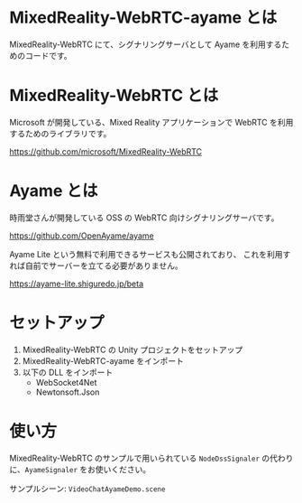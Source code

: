 # MixedReality-WebRTC-ayame とは
MixedReality-WebRTC にて、シグナリングサーバとして Ayame を利用するためのコードです。

# MixedReality-WebRTC とは
Microsoft が開発している、Mixed Reality アプリケーションで WebRTC を利用するためのライブラリです。

https://github.com/microsoft/MixedReality-WebRTC

# Ayame とは
時雨堂さんが開発している OSS の WebRTC 向けシグナリングサーバです。

https://github.com/OpenAyame/ayame

Ayame Lite という無料で利用できるサービスも公開されており、
これを利用すれば自前でサーバーを立てる必要がありません。

https://ayame-lite.shiguredo.jp/beta

# セットアップ
1. MixedReality-WebRTC の Unity プロジェクトをセットアップ
1. MixedReality-WebRTC-ayame をインポート
1. 以下の DLL をインポート
    - WebSocket4Net
    - Newtonsoft.Json

# 使い方
MixedReality-WebRTC のサンプルで用いられている `NodeDssSignaler` の代わりに、`AyameSignaler` をお使いください。

サンプルシーン: `VideoChatAyameDemo.scene`
